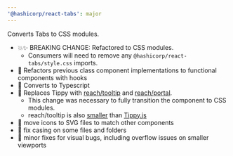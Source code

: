 ```yaml
---
'@hashicorp/react-tabs': major
---
```


Converts Tabs to CSS modules.

- 💥✨ BREAKING CHANGE: Refactored to CSS modules.
  - Consumers will need to remove any `@hashicorp/react-tabs/style.css` imports.
- 🔨 Refactors previous class component implementations to functional components with hooks
- 🔨 Converts to Typescript
- 🔨 Replaces Tippy with [reach/tooltip](https://reach.tech/tooltip) and [reach/portal](https://reach.tech/portal).
  - This change was necessary to fully transition the component to CSS modules.
  - reach/tooltip is also [smaller](https://bundlephobia.com/package/@reach/tooltip@0.16.0) than [Tippy.js](https://bundlephobia.com/package/@tippyjs/react@4.2.5)
- 🔧 move icons to SVG files to match other components
- 🔧 fix casing on some files and folders
- 🐛 minor fixes for visual bugs, including overflow issues on smaller viewports
